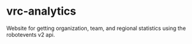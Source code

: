 # vrc-analytics

Website for getting organization, team, and regional statistics using the robotevents v2 api.